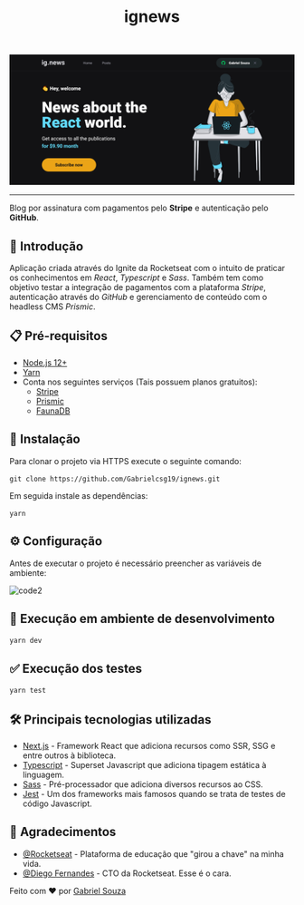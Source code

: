 <h1 align="center">ignews</h1><br>

![home](https://raw.githubusercontent.com/Gabrielcsg19/ignews/main/assets/cover-img.png)

---
Blog por assinatura com pagamentos pelo __Stripe__ e autenticação pelo __GitHub__.

## 🚀 Introdução
Aplicação criada através do Ignite da Rocketseat com o intuito de praticar os conhecimentos em *React*, *Typescript* e *Sass*. Também tem como objetivo testar a integração de pagamentos com a plataforma *Stripe*, autenticação através do *GitHub* e gerenciamento de conteúdo com o headless CMS *Prismic*.

## :clipboard: Pré-requisitos

- [Node.js 12+](https://nodejs.org/en/download/)
- [Yarn](https://yarnpkg.com/getting-started/install)
- Conta nos seguintes serviços (Tais possuem planos gratuitos):
  - [Stripe](https://dashboard.stripe.com/register)
  - [Prismic](https://prismic.io/dashboard/signup)
  - [FaunaDB](https://dashboard.fauna.com/accounts/register)

## :wrench: Instalação

Para clonar o projeto via HTTPS execute o seguinte comando:
```
git clone https://github.com/Gabrielcsg19/ignews.git
```
Em seguida instale as dependências:
```
yarn
```

## :gear: Configuração

Antes de executar o projeto é necessário preencher as variáveis de ambiente:

![code2](https://user-images.githubusercontent.com/54643425/129410511-8abadfe7-9dc0-43b0-a2b9-d69e455b1cd4.png)

## 🔨 Execução em ambiente de desenvolvimento

```
yarn dev
```

## :white_check_mark: Execução dos testes
```
yarn test
```

## :hammer_and_wrench: Principais tecnologias utilizadas
- [Next.js](https://nextjs.org/) - Framework React que adiciona recursos como SSR, SSG e entre outros à biblioteca.
- [Typescript](https://www.typescriptlang.org/) - Superset Javascript que adiciona tipagem estática à linguagem.
- [Sass](https://sass-lang.com/) - Pré-processador que adiciona diversos recursos ao CSS.
- [Jest](https://jestjs.io/pt-BR/) - Um dos frameworks mais famosos quando se trata de testes de código Javascript.

## 🎉 Agradecimentos

- [@Rocketseat](https://github.com/Rocketseat) - Plataforma de educação que "girou a chave" na minha vida.
- [@Diego Fernandes](https://github.com/diego3g) - CTO da Rocketseat. Esse é o cara.

Feito com :heart: por [Gabriel Souza](https://github.com/Gabrielcsg19)
